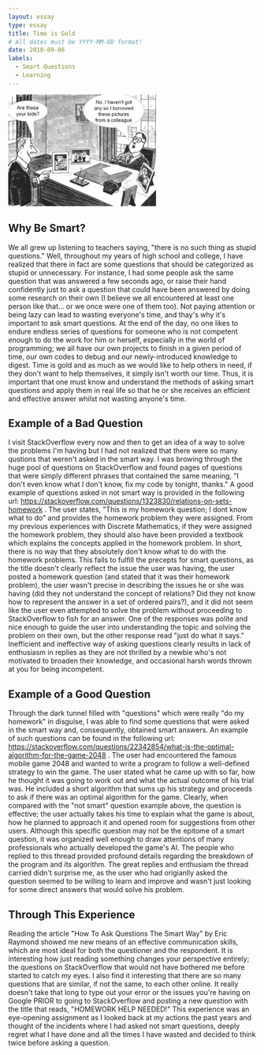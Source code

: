 ```yaml
---
layout: essay
type: essay
title: Time is Gold
# All dates must be YYYY-MM-DD format!
date: 2018-09-06
labels:
  - Smart Questions
  - Learning
---
```


<img class="ui medium right floated rounded image" src="../images/questions.png">

## Why Be Smart?
We all grew up listening to teachers saying, "there is no such thing as stupid questions." Well, throughout my years of high school and college, I have realized that there in fact are some questions that should be categorized as stupid or unnecessary. For instance, I had some people ask the same question that was answered a few seconds ago, or raise their hand confidently just to ask a question that could have been answered by doing some research on their own (I believe we all encountered at least one person like that... or we once were one of them too). Not paying attention or being lazy can lead to wasting everyone's time, and thay's why it's important to ask smart questions. At the end of the day, no one likes to endure endless series of questions for someone who is not competent enough to do the work for him or herself, especially in the world of programming; we all have our own projects to finish in a given period of time, our own codes to debug and our newly-introduced knowledge to digest. Time is gold and as much as we would like to help others in need, if they don't want to help themselves, it simply isn't worth our time. Thus, it is important that one must know and understand the methods of asking smart questions and apply them in real life so that he or she receives an efficient and effective answer whilst not wasting anyone's time.

## Example of a Bad Question

I visit StackOverflow every now and then to get an idea of a way to solve the problems I'm having but I had not realized that there were so many qustions that weren't asked in the smart way. I was browing through the huge pool of questions on StackOverflow and found pages of questions that were simply different phrases that contained the same meaning, "I don't even know what I don't know, fix my code by tonight, thanks." A good example of questions asked in not smart way is provided in the following url: https://stackoverflow.com/questions/1323830/relations-on-sets-homework . The user states, "This is my homework question; I dont know what to do" and provides the homework problem they were assigned. From my previous experiences with Discrete Mathematics, if they were assigned the homework problem, they should also have been provided a textbook which explains the concepts applied in the homework problem. In short, there is no way that they absolutely don't know what to do with the homework problems. This fails to fulfill the precepts for smart questions, as the title doesn't clearly reflect the issue the user was having, the user posted a homework question (and stated that it was their homework problem), the user wasn't precise in describing the issues he or she was having (did they not understand the concept of relations? Did they not know how to represent the answer in a set of ordered pairs?), and it did not seem like the user even attempted to solve the problem without proceeding to StackOverflow to fish for an answer. One of the responses was polite and nice enough to guide the user into understanding the topic and solving the problem on their own, but the other response read "just do what it says." Inefficient and ineffective way of asking questions clearly results in lack of enthusiasm in replies as they are not thrilled by a newbie who's not motivated to broaden their knowledge, and occasional harsh words thrown at you for being incompetent.

## Example of a Good Question

Through the dark tunnel filled with "questions" which were really "do my homework" in disguise, I was able to find some questions that were asked in the smart way and, consequently, obtained smart answers. An example of such questions can be found in the following url: https://stackoverflow.com/questions/22342854/what-is-the-optimal-algorithm-for-the-game-2048 . The user had encountered the famous mobile game 2048 and wanted to write a program to follow a well-defined strategy to win the game. The user stated what he came up with so far, how he thought it was going to work out and what the actual outcome of his trial was. He included a short algorithm that sums up his strategy and proceeds to ask if there was an optimal algorithm for the game. Clearly, when compared with the "not smart" question example above, the question is effective; the user actually takes his time to explain what the game is about, how he planned to approach it and opened room for suggestions from other users. Although this specific question may not be the epitome of a smart question, it was organized well enough to draw attentions of many professionals who actually developed the game's AI. The people who replied to this thread provided profound details regarding the breakdown of the program and its algorithm. The great replies and enthusiam the thread carried didn't surprise me, as the user who had origianlly asked the question seemed to be willing to learn and improve and wasn't just looking for some direct answers that would solve his problem. 

## Through This Experience

Reading the article "How To Ask Questions The Smart Way" by Eric Raymond showed me new means of an effective communication skills, which are most ideal for both the questioner and the respondent. It is interesting how just reading something changes your perspective entirely; the questions on StackOverflow that would not have bothered me before started to catch my eyes. I also find it interesting that there are so many questions that are similar, if not the same, to each other online. It really doesn't take that long to type out your error or the issues you're having on Google PRIOR to going to StackOverflow and posting a new question with the title that reads, "HOMEWORK HELP NEEDED!" This experience was an eye-opening assignment as I looked back at my actions the past years and thought of the incidents where I had asked not smart questions, deeply regret what I have done and all the times I have wasted and decided to think twice before asking a question.
